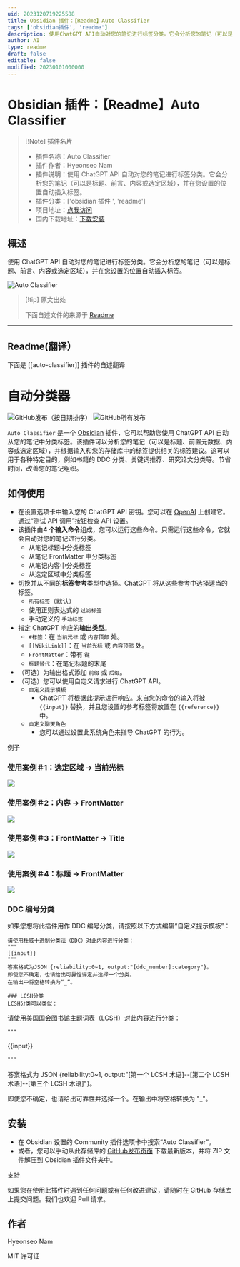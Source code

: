 ```yaml
---
uid: 2023120719225588
title: Obsidian 插件：【Readme】Auto Classifier
tags: ['obsidian插件', 'readme']
description: 使用ChatGPT API自动对您的笔记进行标签分类。它会分析您的笔记（可以是标题、前言、内容或选定区域），并在您设置的位置自动插入标签。
author: AI
type: readme
draft: false
editable: false
modified: 20230101000000
---
```


# Obsidian 插件：【Readme】Auto Classifier

> [!Note] 插件名片
> - 插件名称：Auto Classifier
> - 插件作者：Hyeonseo Nam
> - 插件说明：使用 ChatGPT API 自动对您的笔记进行标签分类。它会分析您的笔记（可以是标题、前言、内容或选定区域），并在您设置的位置自动插入标签。
> - 插件分类：['obsidian 插件 ', 'readme']
> - 项目地址：[点我访问](https://github.com/HyeonseoNam/auto-classifier)
> - 国内下载地址：[下载安装](https://pkmer.cn/products/plugin/pluginMarket/?auto-classifier)

## 概述

使用 ChatGPT API 自动对您的笔记进行标签分类。它会分析您的笔记（可以是标题、前言、内容或选定区域），并在您设置的位置自动插入标签。

![Auto Classifier](https://cdn.pkmer.cn/covers/auto-classifier_new.gif)

> [!tip] 原文出处
>
>下面自述文件的来源于 [Readme](https://ghproxy.net/https://raw.githubusercontent.com/HyeonseoNam/auto-classifier/main/README.md)
>

---

## Readme(翻译）

下面是 [[auto-classifier]] 插件的自述翻译

# 自动分类器

![GitHub发布（按日期排序）](https://img.shields.io/github/v/release/HyeonseoNam/auto-classifier?style=for-the-badge) ![GitHub所有发布](https://img.shields.io/github/downloads/HyeonseoNam/auto-classifier/total?style=for-the-badge)

`Auto Classifier` 是一个 [Obsidian](https://obsidian.md/) 插件，它可以帮助您使用 ChatGPT API 自动从您的笔记中分类标签。该插件可以分析您的笔记（可以是标题、前置元数据、内容或选定区域），并根据输入和您的存储库中的标签提供相关的标签建议。这可以用于各种特定目的，例如书籍的 DDC 分类、关键词推荐、研究论文分类等。节省时间，改善您的笔记组织。

## 如何使用

- 在设置选项卡中输入您的 ChatGPT API 密钥。您可以在 [OpenAI](https://platform.openai.com/account/api-keys) 上创建它。通过“测试 API 调用”按钮检查 API 设置。
- 该插件由**4 个输入命令**组成，您可以运行这些命令。只需运行这些命令，它就会自动对您的笔记进行分类。
  - 从笔记标题中分类标签
  - 从笔记 FrontMatter 中分类标签
  - 从笔记内容中分类标签
  - 从选定区域中分类标签
- 切换并从不同的**标签参考**类型中选择。ChatGPT 将从这些参考中选择适当的标签。
  - `所有标签`（默认）
  - 使用正则表达式的 `过滤标签`
  - 手动定义的 `手动标签`
- 指定 ChatGPT 响应的**输出类型**。
  - `#标签`：在 `当前光标` 或 `内容顶部` 处。
  - `[[WikiLink]]`：在 `当前光标` 或 `内容顶部` 处。
  - `FrontMatter`：带有 `键`
  - `标题替代`：在笔记标题的末尾
- （可选）为输出格式添加 `前缀` 或 `后缀`。
- （可选）您可以使用自定义请求进行 ChatGPT API。
  - `自定义提示模板`
    - ChatGPT 将根据此提示进行响应。来自您的命令的输入将被 `{{input}}` 替换，并且您设置的参考标签将放置在 `{{reference}}` 中。
  - `自定义聊天角色`
    - 您可以通过设置此系统角色来指导 ChatGPT 的行为。

例子

### 使用案例＃1：**选定区域** &rightarrow; **当前光标**

![](https://cdn.pkmer.cn/covers/auto-classifier_2_0.gif)

### 使用案例＃2：**内容** &rightarrow; **FrontMatter**

![](https://cdn.pkmer.cn/covers/auto-classifier_2_1.gif)

### 使用案例＃3：**FrontMatter** &rightarrow; **Title**

![](https://cdn.pkmer.cn/covers/auto-classifier_2_2.gif)

### 使用案例＃4：**标题** &rightarrow; **FrontMatter**

![](https://cdn.pkmer.cn/covers/auto-classifier_2_3.gif)

### DDC 编号分类

如果您想将此插件用作 DDC 编号分类，请按照以下方式编辑“自定义提示模板”：

```
请使用杜威十进制分类法（DDC）对此内容进行分类：
"""
{{input}}
"""
答案格式为JSON {reliability:0~1, output:"[ddc_number]:category"}。
即使您不确定，也请给出可靠性评定并选择一个分类。
在输出中将空格转换为“_”。

### LCSH分类
LCSH分类可以类似：
```

请使用美国国会图书馆主题词表（LCSH）对此内容进行分类：

"""

{{input}}

"""

答案格式为 JSON {reliability:0~1, output:"[第一个 LCSH 术语]--[第二个 LCSH 术语]--[第三个 LCSH 术语]"}。

即使您不确定，也请给出可靠性并选择一个。在输出中将空格转换为 "_"。

## 安装

- 在 Obsidian 设置的 Community 插件选项卡中搜索“Auto Classifier”。
- 或者，您可以手动从此存储库的 [GitHub发布页面](https://github.com/hyeonseonam/auto-tagger/releases) 下载最新版本，并将 ZIP 文件解压到 Obsidian 插件文件夹中。

支持

如果您在使用此插件时遇到任何问题或有任何改进建议，请随时在 GitHub 存储库上提交问题。我们也欢迎 Pull 请求。

## 作者

Hyeonseo Nam

MIT 许可证
